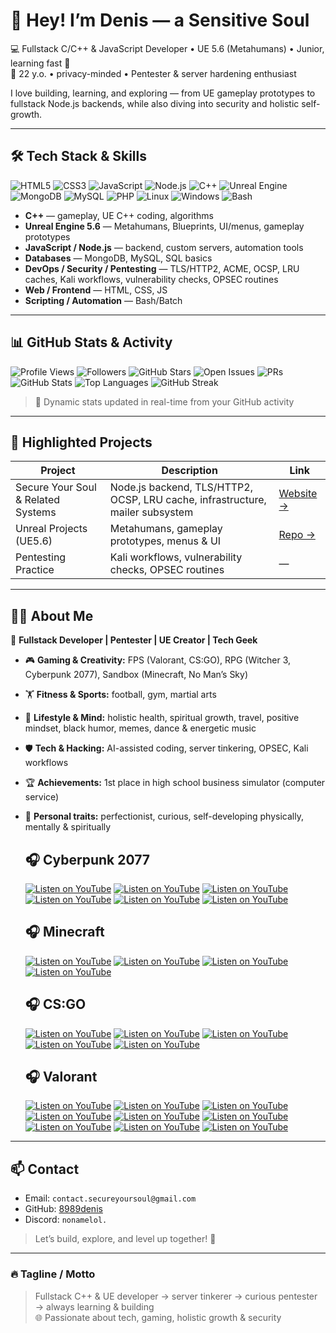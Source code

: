 # 👋 Hey! I’m Denis — a Sensitive Soul

💻 Fullstack C/C++ & JavaScript Developer • UE 5.6 (Metahumans) • Junior, learning fast 🚀  
📍 22 y.o. • privacy-minded • Pentester & server hardening enthusiast  

I love building, learning, and exploring — from UE gameplay prototypes to fullstack Node.js backends, while also diving into security and holistic self-growth.  

---

## 🛠 Tech Stack & Skills

![HTML5](https://img.shields.io/badge/HTML5-E34F26?style=flat&logo=html5&logoColor=white) ![CSS3](https://img.shields.io/badge/CSS3-1572B6?style=flat&logo=css3&logoColor=white) ![JavaScript](https://img.shields.io/badge/JavaScript-F7DF1E?style=flat&logo=javascript&logoColor=black) ![Node.js](https://img.shields.io/badge/Node.js-339933?style=flat&logo=node.js&logoColor=white) ![C++](https://img.shields.io/badge/C++-00599C?style=flat&logo=c%2B%2B&logoColor=white) ![Unreal Engine](https://img.shields.io/badge/Unreal%20Engine-313131?style=flat&logo=unrealengine&logoColor=white) ![MongoDB](https://img.shields.io/badge/MongoDB-47A248?style=flat&logo=mongodb&logoColor=white) ![MySQL](https://img.shields.io/badge/MySQL-003545?style=flat&logo=mysql&logoColor=white) ![PHP](https://img.shields.io/badge/PHP-787CB5?style=flat&logo=php&logoColor=white) ![Linux](https://img.shields.io/badge/Linux-FCC624?style=flat&logo=linux&logoColor=black) ![Windows](https://img.shields.io/badge/Windows-0078D6?style=flat&logo=windows&logoColor=white) ![Bash](https://img.shields.io/badge/Bash-4EAA25?style=flat&logo=gnu-bash&logoColor=white)

- **C++** — gameplay, UE C++ coding, algorithms  
- **Unreal Engine 5.6** — Metahumans, Blueprints, UI/menus, gameplay prototypes  
- **JavaScript / Node.js** — backend, custom servers, automation tools  
- **Databases** — MongoDB, MySQL, SQL basics  
- **DevOps / Security / Pentesting** — TLS/HTTP2, ACME, OCSP, LRU caches, Kali workflows, vulnerability checks, OPSEC routines  
- **Web / Frontend** — HTML, CSS, JS  
- **Scripting / Automation** — Bash/Batch  

---

## 📊 GitHub Stats & Activity

![Profile Views](https://komarev.com/ghpvc/?username=8989denis&color=blueviolet)
![Followers](https://img.shields.io/github/followers/8989denis?style=social)
![GitHub Stars](https://img.shields.io/github/stars/8989denis?style=social)
![Open Issues](https://img.shields.io/github/issues/8989denis/REPO_NAME)
![PRs](https://img.shields.io/github/issues-pr/8989denis/REPO_NAME)
![GitHub Stats](https://github-readme-stats.vercel.app/api?username=8989denis&show_icons=true&hide=issues&theme=radical) ![Top Languages](https://github-readme-stats.vercel.app/api/top-langs/?username=8989denis&layout=compact&theme=radical) ![GitHub Streak](https://github-readme-streak-stats.herokuapp.com/?user=8989denis&theme=radical)



> 🔹 Dynamic stats updated in real-time from your GitHub activity  

---

## 🚀 Highlighted Projects

| Project | Description | Link |
|---------|-------------|------|
| Secure Your Soul & Related Systems | Node.js backend, TLS/HTTP2, OCSP, LRU cache, infrastructure, mailer subsystem | [Website →](https://SecureYourSoul.ddns.net) |
| Unreal Projects (UE5.6) | Metahumans, gameplay prototypes, menus & UI | [Repo →](https://github.com/8989denis) |
| Pentesting Practice | Kali workflows, vulnerability checks, OPSEC routines | — |

---

## 🧑‍💻 About Me

🎯 **Fullstack Developer | Pentester | UE Creator | Tech Geek**  

- 🎮 **Gaming & Creativity:** FPS (Valorant, CS:GO), RPG (Witcher 3, Cyberpunk 2077), Sandbox (Minecraft, No Man’s Sky)  
- 🏋️ **Fitness & Sports:** football, gym, martial arts  
- 🧘 **Lifestyle & Mind:** holistic health, spiritual growth, travel, positive mindset, black humor, memes, dance & energetic music  
- 🛡️ **Tech & Hacking:** AI-assisted coding, server tinkering, OPSEC, Kali workflows  
- 🏆 **Achievements:** 1st place in high school business simulator (computer service)  
- 🌱 **Personal traits:** perfectionist, curious, self-developing physically, mentally & spiritually

  ## 🎧 Cyberpunk 2077
  [![Listen on YouTube](https://img.shields.io/badge/🎵-Chippin'_In-red?style=flat)](https://music.youtube.com/watch?v=_Ud65jWxMJg&si=oME3r597a2IksAca)
  [![Listen on YouTube](https://img.shields.io/badge/🎵-Hardest_to_Be-red?style=flat)](https://music.youtube.com/watch?v=Sgub1cv0aX0&si=JkmnwtWE6zhTStjf)
  [![Listen on YouTube](https://img.shields.io/badge/🎵-Night_City-red?style=flat)](https://music.youtube.com/watch?v=Ld37nwZz1RQ&si=BAMzUBjk_9qwLnIn)
  [![Listen on YouTube](https://img.shields.io/badge/🎵-Never_Fade_Away-red?style=flat)](https://music.youtube.com/watch?v=P4bKZT_Eg4A&si=-gYuxv9ACY9TTqlA)
  [![Listen on YouTube](https://img.shields.io/badge/🎵-Phantom_Liberty-red?style=flat)](https://music.youtube.com/watch?v=u15tEo0wsQI)
  [![Listen on YouTube](https://img.shields.io/badge/🎵-I_Really_Want_to_Stay_at_Your_House-red?style=flat)](https://music.youtube.com/watch?v=h4VJGNNSQnw)
  ## 🎧 Minecraft
  [![Listen on YouTube](https://img.shields.io/badge/🎵-Ja_Kochamred?style=flat)](https://music.youtube.com/watch?v=HpEI3HZyX0M)
  [![Listen on YouTube](https://img.shields.io/badge/🎵-Znowu_Mam_Bana-red?style=flat)](https://music.youtube.com/watch?v=7NZR9k72L9o)
  [![Listen on YouTube](https://img.shields.io/badge/🎵-Minecraft_Style-red?style=flat)](https://music.youtube.com/watch?v=ANAgDNzuiMs)
  [![Listen on YouTube](https://img.shields.io/badge/🎵-Hey_Brother-red?style=flat)](https://music.youtube.com/watch?v=l4qUwR5QgFk)
  
  ## 🎧 CS:GO
  [![Listen on YouTube](https://img.shields.io/badge/🎵-BOMBSITE_A-red?style=flat)](https://music.youtube.com/watch?v=WxevjJBOO0o)
  [![Listen on YouTube](https://img.shields.io/badge/🎵-BOMBSITE_B-red?style=flat)](https://music.youtube.com/watch?v=BttjSmLiv4o)
  [![Listen on YouTube](https://img.shields.io/badge/🎵-AWP-red?style=flat)](https://music.youtube.com/watch?v=-NUKvMVCSB0)
  [![Listen on YouTube](https://img.shields.io/badge/🎵-ECO-red?style=flat)](https://music.youtube.com/watch?v=2pVWz9mLizk)
  [![Listen on YouTube](https://img.shields.io/badge/🎵-GROTTO-red?style=flat)](https://musicyoutube.com/watch?v=E_LqLbjHRkw)
  ## 🎧 Valorant
  [![Listen on YouTube](https://img.shields.io/badge/🎵-LAST_SHOT-red?style=flat)](https://music.youtube.com/watch?v=cLx3tyzht3Y)
  [![Listen on YouTube](https://img.shields.io/badge/🎵-SUPERPOWER_–_KISS_OF_LIFE-red?style=flat)](https://music.youtube.com/watch?v=CdZN8PI3MqM)
  [![Listen on YouTube](https://img.shields.io/badge/🎵-Ticking_Away-red?style=flat)](https://music.youtube.com/watch?v=CdZN8PI3MqM)
  [![Listen on YouTube](https://img.shields.io/badge/🎵-Fire_Again_-_Znów_Ogień-red?style=flat)](https://music.youtube.com/watch?v=DqgK4llE1cw)
  [![Listen on YouTube](https://img.shields.io/badge/🎵-Die_For_You-red?style=flat)](https://music.youtube.com/watch?v=h7MYJghRWt0)
  [![Listen on YouTube](https://img.shields.io/badge/🎵-GREATER_THAN_ONE-WSZYSCY_ZA_JEDNEGO-red?style=flat)](https://music.youtube.com/watch?v=iYFh_XAXSPk)
  [![Listen on YouTube](https://img.shields.io/badge/🎵-WHY_WE_FIGHT_//_EGO-red?style=flat)](https://music.youtube.com/watch?v=jAj_nbWYb7g)
  [![Listen on YouTube](https://img.shields.io/badge/🎵-BRING_IT_ALL_//_IN_MY_ZONE-red?style=flat)](https://music.youtube.com/watch?v=WyYiVdNhTE0)
  [![Listen on YouTube](https://img.shields.io/badge/🎵-Can’t_Slow_Me_Down-red?style=flat)](https://music.youtube.com/watch?v=xU2U73Tk-DM)

---

## 📫 Contact

- Email: `contact.secureyoursoul@gmail.com`  
- GitHub: [8989denis](https://github.com/8989denis)  
- Discord: `nonamelol.`  
> Let’s build, explore, and level up together! 🚀
---

### 🔥 Tagline / Motto

> Fullstack C++ & UE developer → server tinkerer → curious pentester → always learning & building  
> 🌐 Passionate about tech, gaming, holistic growth & security
